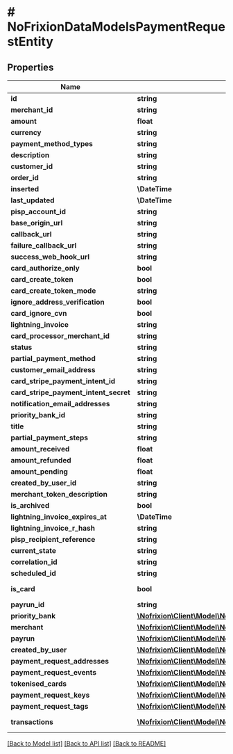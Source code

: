 # # NoFrixionDataModelsPaymentRequestEntity

## Properties

Name | Type | Description | Notes
------------ | ------------- | ------------- | -------------
**id** | **string** |  | [optional]
**merchant_id** | **string** |  | [optional]
**amount** | **float** |  | [optional]
**currency** | **string** |  | [optional]
**payment_method_types** | **string** |  | [optional]
**description** | **string** |  | [optional]
**customer_id** | **string** |  | [optional]
**order_id** | **string** |  | [optional]
**inserted** | **\DateTime** |  | [optional]
**last_updated** | **\DateTime** |  | [optional]
**pisp_account_id** | **string** |  | [optional]
**base_origin_url** | **string** |  | [optional]
**callback_url** | **string** |  | [optional]
**failure_callback_url** | **string** |  | [optional]
**success_web_hook_url** | **string** |  | [optional]
**card_authorize_only** | **bool** |  | [optional]
**card_create_token** | **bool** |  | [optional]
**card_create_token_mode** | **string** |  | [optional]
**ignore_address_verification** | **bool** |  | [optional]
**card_ignore_cvn** | **bool** |  | [optional]
**lightning_invoice** | **string** |  | [optional]
**card_processor_merchant_id** | **string** |  | [optional]
**status** | **string** |  | [optional]
**partial_payment_method** | **string** |  | [optional]
**customer_email_address** | **string** |  | [optional]
**card_stripe_payment_intent_id** | **string** |  | [optional]
**card_stripe_payment_intent_secret** | **string** |  | [optional]
**notification_email_addresses** | **string** |  | [optional]
**priority_bank_id** | **string** |  | [optional]
**title** | **string** |  | [optional]
**partial_payment_steps** | **string** |  | [optional]
**amount_received** | **float** |  | [optional]
**amount_refunded** | **float** |  | [optional]
**amount_pending** | **float** |  | [optional]
**created_by_user_id** | **string** |  | [optional]
**merchant_token_description** | **string** |  | [optional]
**is_archived** | **bool** |  | [optional]
**lightning_invoice_expires_at** | **\DateTime** |  | [optional]
**lightning_invoice_r_hash** | **string** |  | [optional]
**pisp_recipient_reference** | **string** |  | [optional]
**current_state** | **string** |  | [optional]
**correlation_id** | **string** |  | [optional]
**scheduled_id** | **string** |  | [optional]
**is_card** | **bool** |  | [optional] [readonly]
**payrun_id** | **string** |  | [optional]
**priority_bank** | [**\Nofrixion\Client\Model\NoFrixionDataModelsBankEntity**](NoFrixionDataModelsBankEntity.md) |  | [optional]
**merchant** | [**\Nofrixion\Client\Model\NoFrixionDataModelsMerchantEntity**](NoFrixionDataModelsMerchantEntity.md) |  | [optional]
**payrun** | [**\Nofrixion\Client\Model\NoFrixionDataAccessDataModelsPayrunEntity**](NoFrixionDataAccessDataModelsPayrunEntity.md) |  | [optional]
**created_by_user** | [**\Nofrixion\Client\Model\NoFrixionDataModelsUserEntity**](NoFrixionDataModelsUserEntity.md) |  | [optional]
**payment_request_addresses** | [**\Nofrixion\Client\Model\NoFrixionDataModelsPaymentRequestAddressEntity[]**](NoFrixionDataModelsPaymentRequestAddressEntity.md) |  | [optional]
**payment_request_events** | [**\Nofrixion\Client\Model\NoFrixionDataModelsPaymentRequestEventEntity[]**](NoFrixionDataModelsPaymentRequestEventEntity.md) |  | [optional]
**tokenised_cards** | [**\Nofrixion\Client\Model\NoFrixionDataModelsTokenisedCardsEntity[]**](NoFrixionDataModelsTokenisedCardsEntity.md) |  | [optional]
**payment_request_keys** | [**\Nofrixion\Client\Model\NoFrixionDataModelsPaymentRequestKeysEntity**](NoFrixionDataModelsPaymentRequestKeysEntity.md) |  | [optional]
**payment_request_tags** | [**\Nofrixion\Client\Model\NoFrixionDataModelsPaymentRequestTagEntity[]**](NoFrixionDataModelsPaymentRequestTagEntity.md) |  | [optional]
**transactions** | [**\Nofrixion\Client\Model\NoFrixionDataModelsTransactionEntity[]**](NoFrixionDataModelsTransactionEntity.md) |  | [optional] [readonly]

[[Back to Model list]](../../README.md#models) [[Back to API list]](../../README.md#endpoints) [[Back to README]](../../README.md)
